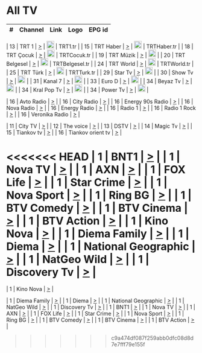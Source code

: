 <h1>All TV</h1>

| #   | Channel        | Link  | Logo | EPG id |
|:---:|:--------------:|:-----:|:----:|:------:|

| 13  | TRT 1            | [>](https://tv-trt1.medya.trt.com.tr/master.m3u8) | <img height="20" src="https://i.imgur.com/j786OLG.png"/> | TRT1.tr |
| 15  | TRT Haber        | [>](https://tv-trthaber.medya.trt.com.tr/master.m3u8) | <img height="20" src="https://i.imgur.com/OVfo8Ab.png"/> | TRTHaber.tr |
| 18  | TRT Çocuk        | [>](https://tv-trtcocuk.medya.trt.com.tr/master.m3u8) | <img height="20" src="https://i.imgur.com/QLFmD6d.png"/> | TRTCocuk.tr |
| 19  | TRT Müzik        | [>](https://tv-trtmuzik.medya.trt.com.tr/master.m3u8) | <img height="20" src="https://i.imgur.com/fIVFCEd.png"/> |
| 20  | TRT Belgesel     | [>](https://tv-trtbelgesel.medya.trt.com.tr/master.m3u8) | <img height="20" src="https://i.imgur.com/MGO87pe.png"/> | TRTBelgesel.tr |
| 24  | TRT World        | [>](https://tv-trtworld.medya.trt.com.tr/master.m3u8) | <img height="20" src="https://i.imgur.com/JEA2xpv.png"/> | TRTWorld.tr |
| 25  | TRT Türk         | [>](https://tv-trtturk.medya.trt.com.tr/master.m3u8) | <img height="20" src="https://i.imgur.com/OSTOQNw.png"/> | TRTTurk.tr |
| 29  | Star Tv   | [>](https://dogus-live.daioncdn.net/startv/startv_360p.m3u8) | <img height="20" src="https://i.imgur.com/IebUZx1.png"/> |
| 30  | Show Tv     | [>](https://ciner-live.daioncdn.net/showtv/showtv.m3u8) | <img height="20" src="https://i.imgur.com/IebUZx1.png"/> |
| 31  | Kanal 7     | [>](https://kanal7-live.daioncdn.net/kanal7/kanal7.m3u8) | <img height="20" src="https://i.imgur.com/IebUZx1.png"/> |
| 33  | Euro D    | [>](https://www.youtube.com/user/KanalD/live) | <img height="20" src="https://i.imgur.com/IebUZx1.png"/> |
| 34  | Beyaz Tv     | [>](https://beyaztv-live.daioncdn.net/beyaztv/beyaztv.m3u8) | <img height="20" src="https://i.imgur.com/IebUZx1.png"/> |
| 34  | Kral Pop Tv     | [>](https://www.youtube.com/watch?v=GuFTuKoXepw) | <img height="20" src="https://i.imgur.com/IebUZx1.png"/> |
| 34  | Power Tv     | [>](https://livetv.powerapp.com.tr/powerTV/powerhd.smil/chunklist.m3u8) | <img height="20" src="https://i.imgur.com/IebUZx1.png"/> |

| 16  | Avto Radio | [>](http://stream.metacast.eu/avtoradio.mp3.m3u) |
| 16  | City Radio | [>](http://stream.metacast.eu/city.aac.m3u) |
| 16  | Energy 90s Radio | [>](http://stream.metacast.eu/energy-90s.m3u) |
| 16  | Nova Radio | [>](http://stream.metacast.eu/nova.aac.m3u) |
| 16  | Energy Radio | [>](http://stream.metacast.eu/nrj.aac.m3u) |
| 16  | Radio 1 | [>](http://stream.metacast.eu/radio1.aac.m3u) |
| 16  | Radio 1 Rock | [>](http://stream.metacast.eu/radio1rock.aac.m3u) |
| 16  | Veronika Radio | [>](http://stream.metacast.eu/veronika.aac.m3u) |

| 11  | City TV | [>](https://tv.city.bg/play/tshls/citytv/index.m3u8) |
| 12  | The voice | [>](https://bss1.neterra.tv/thevoice/thevoice.m3u8) |
| 13  | DSTV | [>](http://46.249.95.140:8081/hls/data.m3u8) |
| 14  | Magic Tv | [>](https://bss1.neterra.tv/magictv/magictv.m3u8) |
| 15  | Tiankov tv | [>](https://streamer103.neterra.tv/tiankov-folk/live.m3u8) |
| 16  | Tiankov orient tv | [>](https://streamer103.neterra.tv/tiankov-orient/live.m3u8) |

<<<<<<< HEAD
| 1 | BNT1 | [>](https://ymkaya.xyz:34288/tv/bnt1/playlist.m3u8?wmsAuthSign=c2VydmVyX3RpbWU9Ny8yMi8yMDI1IDE6MTA6NDEgUE0maGFzaF92YWx1ZT1ra0RjbzUvait2ZTlKSjZCVVdQcFhRPT0mdmFsaWRtaW51dGVzPTYw) |
| 1 | Nova TV | [>](https://ymkaya.xyz:34288/tv/novatv/playlist.m3u8?wmsAuthSign=c2VydmVyX3RpbWU9Ny8yMi8yMDI1IDE6MTA6NTIgUE0maGFzaF92YWx1ZT00ZUptRE0wQURyTlBOR1kzaHU0V213PT0mdmFsaWRtaW51dGVzPTYw) |
| 1 | AXN | [>](https://ymkaya.xyz:34288/tv/axn/playlist.m3u8?wmsAuthSign=c2VydmVyX3RpbWU9Ny8yMi8yMDI1IDE6MTE6MDIgUE0maGFzaF92YWx1ZT1oU2l1MUZhUjNrUkxwVEFKRGJ4SFVBPT0mdmFsaWRtaW51dGVzPTYw) |
| 1 | FOX Life | [>](https://ymkaya.xyz:34288/tv/foxlife/playlist.m3u8?wmsAuthSign=c2VydmVyX3RpbWU9Ny8yMi8yMDI1IDE6MTE6MTIgUE0maGFzaF92YWx1ZT1zT2w3Y3orZHdvR3JBWXFWaTNOY1RnPT0mdmFsaWRtaW51dGVzPTYw) |
| 1 | Star Crime | [>](https://ymkaya.xyz:34288/tv/foxcrime/playlist.m3u8?wmsAuthSign=c2VydmVyX3RpbWU9Ny8yMi8yMDI1IDE6MTE6MjIgUE0maGFzaF92YWx1ZT1PaitDNkJxcmhrNlVZQmkrcSs4ZDBnPT0mdmFsaWRtaW51dGVzPTYw) |
| 1 | Nova Sport | [>](https://ymkaya.xyz:34288/tv/novasport/playlist.m3u8?wmsAuthSign=c2VydmVyX3RpbWU9Ny8yMi8yMDI1IDE6MTE6MzMgUE0maGFzaF92YWx1ZT1tcHhZZzRoWU1XQjk2MmloaSt3akFnPT0mdmFsaWRtaW51dGVzPTYw) |
| 1 | Ring BG | [>](https://ymkaya.xyz:34288/tv/ringbg/playlist.m3u8?wmsAuthSign=c2VydmVyX3RpbWU9Ny8yMi8yMDI1IDE6MTE6NDMgUE0maGFzaF92YWx1ZT1sSmhPZ3ZpUDV0MTgyaGxDNU13a0xnPT0mdmFsaWRtaW51dGVzPTYw) |
| 1 | BTV Comedy | [>](https://ymkaya.xyz:34288/tv/btvcomedy/playlist.m3u8?wmsAuthSign=c2VydmVyX3RpbWU9Ny8yMi8yMDI1IDE6MTE6NTMgUE0maGFzaF92YWx1ZT0wSHk5WW1xa2k0QmdlOUl1NW51T2JBPT0mdmFsaWRtaW51dGVzPTYw) |
| 1 | BTV Cinema | [>](https://ymkaya.xyz:34288/tv/btvcinema/playlist.m3u8?wmsAuthSign=c2VydmVyX3RpbWU9Ny8yMi8yMDI1IDE6MTI6MDMgUE0maGFzaF92YWx1ZT0vMWFoS0N0TUJuSmFRR1U1UXFPTUxBPT0mdmFsaWRtaW51dGVzPTYw) |
| 1 | BTV Action | [>](https://ymkaya.xyz:34288/tv/btvaction/playlist.m3u8?wmsAuthSign=c2VydmVyX3RpbWU9Ny8yMi8yMDI1IDE6MTI6MTMgUE0maGFzaF92YWx1ZT1JZCtvalppNjNmVTRqVG85V2dVZHpnPT0mdmFsaWRtaW51dGVzPTYw) |
| 1 | Kino Nova | [>](https://ymkaya.xyz:34288/tv/kinonova/playlist.m3u8?wmsAuthSign=c2VydmVyX3RpbWU9Ny8yMi8yMDI1IDE6MTI6MjMgUE0maGFzaF92YWx1ZT1nbnZJTDYrYXR0SWVTZjNUQ2FoWFlRPT0mdmFsaWRtaW51dGVzPTYw) |
| 1 | Diema Family | [>](https://ymkaya.xyz:34288/tv/diemafamily/playlist.m3u8?wmsAuthSign=c2VydmVyX3RpbWU9Ny8yMi8yMDI1IDE6MTI6MzMgUE0maGFzaF92YWx1ZT1sSDN2b1FXVW4zUk14ZjcwanRuVFVnPT0mdmFsaWRtaW51dGVzPTYw) |
| 1 | Diema | [>](https://ymkaya.xyz:34288/tv/diema/playlist.m3u8?wmsAuthSign=c2VydmVyX3RpbWU9Ny8yMi8yMDI1IDE6MTI6NDMgUE0maGFzaF92YWx1ZT1PT004WEpBbzZEUENCWHBURk52WkxBPT0mdmFsaWRtaW51dGVzPTYw) |
| 1 | National Geographic | [>](https://ymkaya.xyz:34288/tv/natgeo/playlist.m3u8?wmsAuthSign=c2VydmVyX3RpbWU9Ny8yMi8yMDI1IDE6MTI6NTMgUE0maGFzaF92YWx1ZT0zODVka2NLNGR2RU5XRm0vMHk1bnp3PT0mdmFsaWRtaW51dGVzPTYw) |
| 1 | NatGeo Wild | [>](https://ymkaya.xyz:34288/tv/natgeowild/playlist.m3u8?wmsAuthSign=c2VydmVyX3RpbWU9Ny8yMi8yMDI1IDE6MTM6MDMgUE0maGFzaF92YWx1ZT1SVTVzU1pDMTlDTjB4Rk0zTS9uK2tnPT0mdmFsaWRtaW51dGVzPTYw) |
| 1 | Discovery Tv | [>](https://ymkaya.xyz:34288/tv/discovery/playlist.m3u8?wmsAuthSign=c2VydmVyX3RpbWU9Ny8yMi8yMDI1IDE6MTM6MTMgUE0maGFzaF92YWx1ZT12cFF5eml0RGk0THYxQU56UVd3TGN3PT0mdmFsaWRtaW51dGVzPTYw) |
=======


| 1 | Kino Nova | [>](https://ymkaya.xyz:11336/tv/kinonova/playlist.m3u8?wmsAuthSign=c2VydmVyX3RpbWU9MS8yLzIwMjUgNDo0MDoyMCBBTSZoYXNoX3ZhbHVlPWlFS1FrWEtMMVRFM3l5YklUWUJQUHc9PSZ2YWxpZG1pbnV0ZXM9NjA=) |

| 1 | Diema Family | [>](https://ymkaya.xyz:11336/tv/diemafamily/playlist.m3u8?wmsAuthSign=c2VydmVyX3RpbWU9MS8yLzIwMjUgNDo0MDozMCBBTSZoYXNoX3ZhbHVlPUVUaTVKTldvZTF5WVVCM0YwL21kaXc9PSZ2YWxpZG1pbnV0ZXM9NjA=) |
| 1 | Diema | [>](https://ymkaya.xyz:11336/tv/diema/playlist.m3u8?wmsAuthSign=c2VydmVyX3RpbWU9MS8yLzIwMjUgNDo0MDo0MCBBTSZoYXNoX3ZhbHVlPVlYMWVJT2NuUjNpUTBsaytEUFFOS2c9PSZ2YWxpZG1pbnV0ZXM9NjA=) |
| 1 | National Geographic | [>](https://ymkaya.xyz:11336/tv/natgeo/playlist.m3u8?wmsAuthSign=c2VydmVyX3RpbWU9MS8yLzIwMjUgNDo0MTo0MSBBTSZoYXNoX3ZhbHVlPTJQTlVmcG5nYWx0M013eUhGRGxnd0E9PSZ2YWxpZG1pbnV0ZXM9NjA=) |
| 1 | NatGeo Wild | [>](https://ymkaya.xyz:11336/tv/natgeowild/playlist.m3u8?wmsAuthSign=c2VydmVyX3RpbWU9MS8yLzIwMjUgNDo0MTo1MSBBTSZoYXNoX3ZhbHVlPVl1OXZaTTliN0hGWEN3eDBYd1duNkE9PSZ2YWxpZG1pbnV0ZXM9NjA=) |
| 1 | Discovery Tv | [>](https://ymkaya.xyz:11336/tv/discovery/playlist.m3u8?wmsAuthSign=c2VydmVyX3RpbWU9MS8yLzIwMjUgNDo0MjowMSBBTSZoYXNoX3ZhbHVlPWtBQmdLNlY2RmQwWElzMVYzSDJyVkE9PSZ2YWxpZG1pbnV0ZXM9NjA=) |
| 1 | BNT1 | [>](https://ymkaya.xyz:11336/tv/bnt1/playlist.m3u8?wmsAuthSign=c2VydmVyX3RpbWU9MS8yLzIwMjUgNDozODozOCBBTSZoYXNoX3ZhbHVlPVVrMVlRQXpJWlhYeUh6ZFVpSC9NMUE9PSZ2YWxpZG1pbnV0ZXM9NjA=) |
| 1 | Nova TV | [>](https://ymkaya.xyz:11336/tv/novatv/playlist.m3u8?wmsAuthSign=c2VydmVyX3RpbWU9MS8yLzIwMjUgNDozODo0OCBBTSZoYXNoX3ZhbHVlPUVxQjh1a0ZzYkVGZU8zZDFGTzdreVE9PSZ2YWxpZG1pbnV0ZXM9NjA=) |
| 1 | AXN | [>](https://ymkaya.xyz:11336/tv/axn/playlist.m3u8?wmsAuthSign=c2VydmVyX3RpbWU9MS8yLzIwMjUgNDozODo1OCBBTSZoYXNoX3ZhbHVlPUpkWStGY1hkNXhaOVpPZ0thQ0FZL3c9PSZ2YWxpZG1pbnV0ZXM9NjA=) |
| 1 | FOX Life | [>](https://ymkaya.xyz:11336/tv/foxlife/playlist.m3u8?wmsAuthSign=c2VydmVyX3RpbWU9MS8yLzIwMjUgNDozOToxMCBBTSZoYXNoX3ZhbHVlPWt1ZDc1T3AzYlZDTjJnSy9TU0xJZlE9PSZ2YWxpZG1pbnV0ZXM9NjA=) |
| 1 | Star Crime | [>](https://ymkaya.xyz:11336/tv/foxcrime/playlist.m3u8?wmsAuthSign=c2VydmVyX3RpbWU9MS8yLzIwMjUgNDozOToyMCBBTSZoYXNoX3ZhbHVlPXIwVU45Nm9FR1l2enNkTG9TanBxbmc9PSZ2YWxpZG1pbnV0ZXM9NjA=) |
| 1 | Nova Sport | [>](https://ymkaya.xyz:11336/tv/novasport/playlist.m3u8?wmsAuthSign=c2VydmVyX3RpbWU9MS8yLzIwMjUgNDozOTozMCBBTSZoYXNoX3ZhbHVlPXlSZ0UxazVaM0xhSmc0NmR4T0c1T2c9PSZ2YWxpZG1pbnV0ZXM9NjA=) |
| 1 | Ring BG | [>](https://ymkaya.xyz:11336/tv/ringbg/playlist.m3u8?wmsAuthSign=c2VydmVyX3RpbWU9MS8yLzIwMjUgNDozOTo0MCBBTSZoYXNoX3ZhbHVlPTR4aUlFNHVUYWN4enY1WkVuOFZma2c9PSZ2YWxpZG1pbnV0ZXM9NjA=) |
| 1 | BTV Comedy | [>](https://ymkaya.xyz:11336/tv/btvcomedy/playlist.m3u8?wmsAuthSign=c2VydmVyX3RpbWU9MS8yLzIwMjUgNDozOTo1MCBBTSZoYXNoX3ZhbHVlPUtrMTJ2RHNTTUU1RFp1ZkVOdXFSK3c9PSZ2YWxpZG1pbnV0ZXM9NjA=) |
| 1 | BTV Cinema | [>](https://ymkaya.xyz:11336/tv/btvcinema/playlist.m3u8?wmsAuthSign=c2VydmVyX3RpbWU9MS8yLzIwMjUgNDozOTo1OSBBTSZoYXNoX3ZhbHVlPTZWcU9FZW56cG1NM1lrYy8xNE5NeHc9PSZ2YWxpZG1pbnV0ZXM9NjA=) |
| 1 | BTV Action | [>](https://ymkaya.xyz:11336/tv/btvaction/playlist.m3u8?wmsAuthSign=c2VydmVyX3RpbWU9MS8yLzIwMjUgNDo0MDoxMCBBTSZoYXNoX3ZhbHVlPUlDd0ErRkZVWThyMVZwR3c2REdGZ3c9PSZ2YWxpZG1pbnV0ZXM9NjA=) |
>>>>>>> c9a474df087f259abb0dfc08d8d7e7fff79e155f
